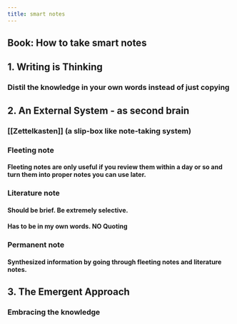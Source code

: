 ```yaml
---
title: smart notes
---
```


## Book: How to take smart notes
## 1. Writing is Thinking
### Distil the knowledge in your own words instead of just copying
## 2. An External System - as second brain
### [[Zettelkasten]] (a slip-box like note-taking system)
### Fleeting note
#### Fleeting notes are only useful if you review them within a day or so and turn them into proper notes you can use later.
### Literature note
#### Should be brief. Be extremely selective.
#### Has to be in my own words. **NO Quoting**
### Permanent note
#### Synthesized information by going through fleeting notes and literature notes.
## 3. The Emergent Approach
### Embracing the knowledge
##
